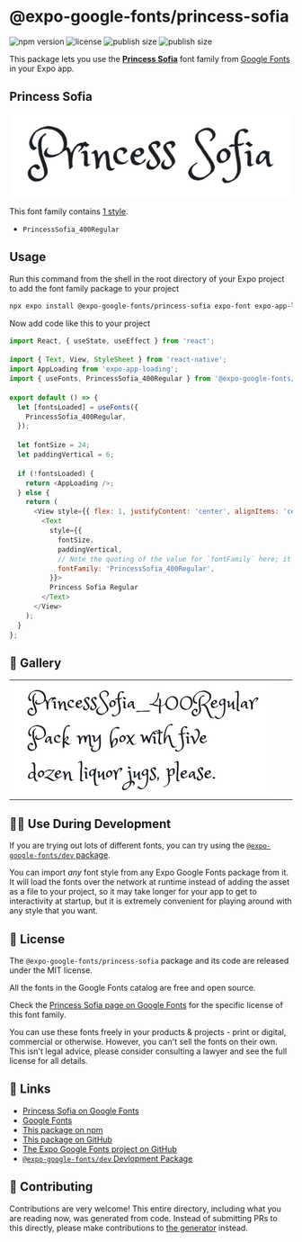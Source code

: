 # @expo-google-fonts/princess-sofia

![npm version](https://flat.badgen.net/npm/v/@expo-google-fonts/princess-sofia)
![license](https://flat.badgen.net/github/license/expo/google-fonts)
![publish size](https://flat.badgen.net/packagephobia/install/@expo-google-fonts/princess-sofia)
![publish size](https://flat.badgen.net/packagephobia/publish/@expo-google-fonts/princess-sofia)

This package lets you use the [**Princess Sofia**](https://fonts.google.com/specimen/Princess+Sofia) font family from [Google Fonts](https://fonts.google.com/) in your Expo app.

## Princess Sofia

![Princess Sofia](./font-family.png)

This font family contains [1 style](#-gallery).

- `PrincessSofia_400Regular`

## Usage

Run this command from the shell in the root directory of your Expo project to add the font family package to your project
```sh
npx expo install @expo-google-fonts/princess-sofia expo-font expo-app-loading
```

Now add code like this to your project
```js
import React, { useState, useEffect } from 'react';

import { Text, View, StyleSheet } from 'react-native';
import AppLoading from 'expo-app-loading';
import { useFonts, PrincessSofia_400Regular } from '@expo-google-fonts/princess-sofia';

export default () => {
  let [fontsLoaded] = useFonts({
    PrincessSofia_400Regular,
  });

  let fontSize = 24;
  let paddingVertical = 6;

  if (!fontsLoaded) {
    return <AppLoading />;
  } else {
    return (
      <View style={{ flex: 1, justifyContent: 'center', alignItems: 'center' }}>
        <Text
          style={{
            fontSize,
            paddingVertical,
            // Note the quoting of the value for `fontFamily` here; it expects a string!
            fontFamily: 'PrincessSofia_400Regular',
          }}>
          Princess Sofia Regular
        </Text>
      </View>
    );
  }
};

```

## 🔡 Gallery


||||
|-|-|-|
|![PrincessSofia_400Regular](./PrincessSofia_400Regular.ttf.png)||||


## 👩‍💻 Use During Development

If you are trying out lots of different fonts, you can try using the [`@expo-google-fonts/dev` package](https://github.com/expo/google-fonts/tree/master/font-packages/dev#readme).

You can import *any* font style from any Expo Google Fonts package from it. It will load the fonts
over the network at runtime instead of adding the asset as a file to your project, so it may take longer
for your app to get to interactivity at startup, but it is extremely convenient
for playing around with any style that you want.

## 📖 License

The `@expo-google-fonts/princess-sofia` package and its code are released under the MIT license.

All the fonts in the Google Fonts catalog are free and open source.

Check the [Princess Sofia page on Google Fonts](https://fonts.google.com/specimen/Princess+Sofia) for the specific license of this font family.

You can use these fonts freely in your products & projects - print or digital, commercial or otherwise. However, you can't sell the fonts on their own. This isn't legal advice, please consider consulting a lawyer and see the full license for all details.

## 🔗 Links

- [Princess Sofia on Google Fonts](https://fonts.google.com/specimen/Princess+Sofia)
- [Google Fonts](https://fonts.google.com/)
- [This package on npm](https://www.npmjs.com/package/@expo-google-fonts/princess-sofia)
- [This package on GitHub](https://github.com/expo/google-fonts/tree/master/font-packages/princess-sofia)
- [The Expo Google Fonts project on GitHub](https://github.com/expo/google-fonts)
- [`@expo-google-fonts/dev` Devlopment Package](https://github.com/expo/google-fonts/tree/master/font-packages/dev)

## 🤝 Contributing

Contributions are very welcome! This entire directory, including what you are reading now, was generated from code. Instead of submitting PRs to this directly, please make contributions to [the generator](https://github.com/expo/google-fonts/tree/master/packages/generator) instead.
